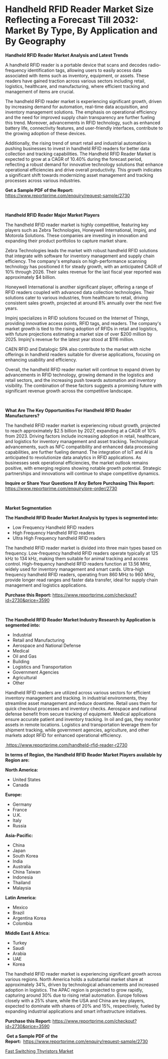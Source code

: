 <p><h1>Handheld RFID Reader Market Size Reflecting a Forecast Till 2032: Market By Type, By Application and By Geography</h1></p><p><strong>Handheld RFID Reader Market Analysis and Latest Trends</strong></p>
<p><p>A handheld RFID reader is a portable device that scans and decodes radio-frequency identification tags, allowing users to easily access data associated with items such as inventory, equipment, or assets. These readers have gained traction across various sectors including retail, logistics, healthcare, and manufacturing, where efficient tracking and management of items are crucial.</p><p>The handheld RFID reader market is experiencing significant growth, driven by increasing demand for automation, real-time data acquisition, and inventory management solutions. The emphasis on operational efficiency and the need for improved supply chain transparency are further fueling this trend. Moreover, advancements in RFID technology, such as enhanced battery life, connectivity features, and user-friendly interfaces, contribute to the growing adoption of these devices.</p><p>Additionally, the rising trend of smart retail and industrial automation is pushing businesses to invest in handheld RFID readers for better data collection and tracking capabilities. The Handheld RFID Reader Market is expected to grow at a CAGR of 10.40% during the forecast period, reflecting a robust demand for innovative technology solutions that enhance operational efficiencies and drive overall productivity. This growth indicates a significant shift towards modernizing asset management and tracking processes across various industries.</p></p>
<p><strong>Get a Sample PDF of the Report:&nbsp;</strong> <a href="https://www.reportprime.com/enquiry/request-sample/2730?utm_campaign=2201&utm_medium=2&utm_source=Github&utm_content=ia&utm_term=18032025&utm_id=handheld-rfid-reader">https://www.reportprime.com/enquiry/request-sample/2730</a></p>
<p>&nbsp;</p>
<p><strong>Handheld RFID Reader Major Market Players</strong></p>
<p><p>The handheld RFID reader market is highly competitive, featuring key players such as Zebra Technologies, Honeywell International, Impinj, and Motorola Solutions. These companies are investing in innovation and expanding their product portfolios to capture market share.</p><p>Zebra Technologies leads the market with robust handheld RFID solutions that integrate with software for inventory management and supply chain efficiency. The company's emphasis on high-performance scanning technology has positioned it for steady growth, with an anticipated CAGR of 10% through 2026. Their sales revenue for the last fiscal year reported was approximately $4 billion.</p><p>Honeywell International is another significant player, offering a range of RFID readers coupled with advanced data collection technologies. Their solutions cater to various industries, from healthcare to retail, driving consistent sales growth, projected at around 8% annually over the next five years.</p><p>Impinj specializes in RFID solutions focused on the Internet of Things, providing innovative access points, RFID tags, and readers. The company's market growth is tied to the rising adoption of RFIDs in retail and logistics, with future projections estimating a market size of over $200 million by 2025. Impinj's revenue for the latest year stood at $116 million.</p><p>CAEN RFID and Datalogic SPA also contribute to the market with niche offerings in handheld readers suitable for diverse applications, focusing on enhancing usability and efficiency.</p><p>Overall, the handheld RFID reader market will continue to expand driven by advancements in RFID technology, growing demand in the logistics and retail sectors, and the increasing push towards automation and inventory visibility. The combination of these factors suggests a promising future with significant revenue growth across the competitive landscape.</p></p>
<p>&nbsp;</p>
<p><strong>What Are The Key Opportunities For Handheld RFID Reader Manufacturers?</strong></p>
<p><p>The handheld RFID reader market is experiencing robust growth, projected to reach approximately $2.5 billion by 2027, expanding at a CAGR of 10% from 2023. Driving factors include increasing adoption in retail, healthcare, and logistics for inventory management and asset tracking. Technological advancements, such as NFC compatibility and enhanced data processing capabilities, are further fueling demand. The integration of IoT and AI is anticipated to revolutionize data analytics in RFID applications. As businesses seek operational efficiencies, the market outlook remains positive, with emerging regions showing notable growth potential. Strategic partnerships and innovations will continue to shape competitive dynamics.</p></p>
<p><strong>Inquire or Share Your Questions If Any Before Purchasing This Report:</strong> <a href="https://www.reportprime.com/enquiry/pre-order/2730?utm_campaign=2201&utm_medium=2&utm_source=Github&utm_content=ia&utm_term=18032025&utm_id=handheld-rfid-reader">https://www.reportprime.com/enquiry/pre-order/2730</a></p>
<p>&nbsp;</p>
<p><strong>Market Segmentation</strong></p>
<p><strong>The Handheld RFID Reader Market Analysis by types is segmented into:</strong></p>
<p><ul><li>Low Frequency Handheld RFID readers</li><li>High Frequency Handheld RFID readers</li><li>Ultra High Frequency handheld RFID readers</li></ul></p>
<p><p>The handheld RFID reader market is divided into three main types based on frequency. Low-frequency handheld RFID readers operate typically at 125 kHz to 134 kHz, making them suitable for animal tracking and access control. High-frequency handheld RFID readers function at 13.56 MHz, widely used for inventory management and smart cards. Ultra-high frequency handheld RFID readers, operating from 860 MHz to 960 MHz, provide longer read ranges and faster data transfer, ideal for supply chain management and logistics applications.</p></p>
<p><strong>Purchase this Report:&nbsp;</strong><a href="https://www.reportprime.com/checkout?id=2730&price=3590&utm_campaign=2201&utm_medium=2&utm_source=Github&utm_content=ia&utm_term=18032025&utm_id=handheld-rfid-reader">https://www.reportprime.com/checkout?id=2730&price=3590</a></p>
<p>&nbsp;</p>
<p><strong>The Handheld RFID Reader Market Industry Research by Application is segmented into:</strong></p>
<p><ul><li>Industrial</li><li>Retail and Manufacturing</li><li>Aerospace and National Defense</li><li>Medical</li><li>Oil and Gas</li><li>Building</li><li>Logistics and Transportation</li><li>Government Agencies</li><li>Agricultural</li><li>Other</li></ul></p>
<p><p>Handheld RFID readers are utilized across various sectors for efficient inventory management and tracking. In industrial environments, they streamline asset management and reduce downtime. Retail uses them for quick checkout processes and inventory checks. Aerospace and national defense benefit from secure tracking of equipment. Medical applications ensure accurate patient and inventory tracking. In oil and gas, they monitor assets in remote locations. Logistics and transportation leverage them for shipment tracking, while government agencies, agriculture, and other markets adopt RFID for enhanced operational efficiency.</p></p>
<p><a href="https://www.reportprime.com/handheld-rfid-reader-r2730?utm_campaign=2201&utm_medium=2&utm_source=Github&utm_content=ia&utm_term=18032025&utm_id=handheld-rfid-reader">&nbsp;https://www.reportprime.com/handheld-rfid-reader-r2730</a></p>
<p><strong>In terms of Region, the Handheld RFID Reader Market Players available by Region are:</strong></p>
<p>
    <p> <strong> North America: </strong>
        <ul>
            <li>United States</li>
            <li>Canada</li>
        </ul>
        </p> 
    <p> <strong> Europe: </strong>
        <ul>
            <li>Germany</li>
            <li>France</li>
            <li>U.K.</li>
            <li>Italy</li>
            <li>Russia</li>
        </ul>
        </p> 
    <p> <strong> Asia-Pacific: </strong>
        <ul>
            <li>China</li>
            <li>Japan</li>
            <li>South Korea</li>
            <li>India</li>
            <li>Australia</li>
            <li>China Taiwan</li>
            <li>Indonesia</li>
            <li>Thailand</li>
            <li>Malaysia</li>
        </ul>
        </p> 
    <p> <strong> Latin America: </strong>
        <ul>
            <li>Mexico</li>
            <li>Brazil</li>
            <li>Argentina Korea</li>
            <li>Colombia</li>
        </ul>
        </p> 
    <p> <strong> Middle East & Africa: </strong>
        <ul>
            <li>Turkey</li>
            <li>Saudi</li>
            <li>Arabia</li>
            <li>UAE</li>
            <li>Korea</li>
        </ul>
    </p>
    </p>
<p><p>The handheld RFID reader market is experiencing significant growth across various regions. North America holds a substantial market share at approximately 34%, driven by technological advancements and increased adoption in logistics. The APAC region is projected to grow rapidly, capturing around 30% due to rising retail automation. Europe follows closely with a 25% share, while the USA and China are key players, expected to dominate with shares of 20% and 15%, respectively, fueled by expanding industrial applications and smart infrastructure initiatives.</p></p>
<p><strong>Purchase this Report: </strong><a href="https://www.reportprime.com/checkout?id=2730&price=3590&utm_campaign=2201&utm_medium=2&utm_source=Github&utm_content=ia&utm_term=18032025&utm_id=handheld-rfid-reader">https://www.reportprime.com/checkout?id=2730&price=3590</a></p>
<p>&nbsp;<strong>Get a Sample PDF of the Report:&nbsp;&nbsp;</strong><a href="https://www.reportprime.com/enquiry/request-sample/2730?utm_campaign=2201&utm_medium=2&utm_source=Github&utm_content=ia&utm_term=18032025&utm_id=handheld-rfid-reader">https://www.reportprime.com/enquiry/request-sample/2730</a></p>
<p><strong></strong></p>
<p><p><a href="https://github.com/vasosblenksk/Market-Research-Report-List-1/blob/main/fast-switching-thyristors-market.md?utm_campaign=2201&utm_medium=2&utm_source=Github&utm_content=ia&utm_term=18032025&utm_id=handheld-rfid-reader">Fast Switching Thyristors Market</a></p></p>